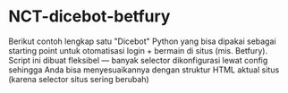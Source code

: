 # NCT-dicebot-betfury
Berikut contoh lengkap satu "Dicebot" Python yang bisa dipakai sebagai starting point untuk otomatisasi login + bermain di situs (mis. Betfury). Script ini dibuat fleksibel — banyak selector dikonfigurasi lewat config sehingga Anda bisa menyesuaikannya dengan struktur HTML aktual situs (karena selector situs sering berubah)
